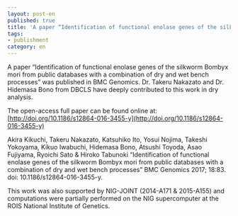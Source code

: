 ```yaml
---
layout: post-en
published: true
title: 'A paper “Identification of functional enolase genes of the silkworm Bombyx mori from public databases with a combination of dry and wet bench processes” was published in BMC Genomics.'
tags:
- publishment
category: en
---
```

A paper “Identification of functional enolase genes of the silkworm Bombyx mori from public databases with a combination of dry and wet bench processes” was published in BMC Genomics.
Dr. Takeru Nakazato and Dr. Hidemasa Bono from DBCLS have deeply contributed to this work in dry analysis.
 
The open-access full paper can be found online at:
[http://doi.org/10.1186/s12864-016-3455-y](http://doi.org/10.1186/s12864-016-3455-y)
 
Akira Kikuchi, Takeru Nakazato, Katsuhiko Ito, Yosui Nojima, Takeshi Yokoyama, Kikuo Iwabuchi, Hidemasa Bono, Atsushi Toyoda, Asao Fujiyama, Ryoichi Sato & Hiroko Tabunoki
“Identification of functional enolase genes of the silkworm Bombyx mori from public databases with a combination of dry and wet bench processes”
BMC Genomics 2017; 18:83.
doi: 10.1186/s12864-016-3455-y.
 
This work was also supported by NIG-JOINT (2014-A171 & 2015-A155) and computations were partially performed on the NIG supercomputer at the ROIS National Institute of Genetics.